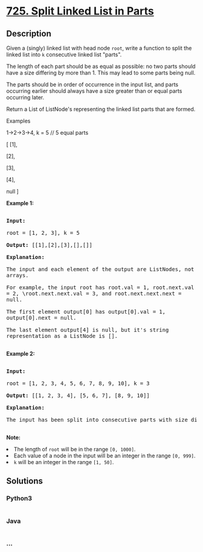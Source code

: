 # [725. Split Linked List in Parts](https://leetcode.com/problems/split-linked-list-in-parts)

## Description
<p>Given a (singly) linked list with head node <code>root</code>, write a function to split the linked list into <code>k</code> consecutive linked list "parts".

</p><p>

The length of each part should be as equal as possible: no two parts should have a size differing by more than 1.  This may lead to some parts being null.

</p><p>

The parts should be in order of occurrence in the input list, and parts occurring earlier should always have a size greater than or equal parts occurring later.

</p><p>

Return a List of ListNode's representing the linked list parts that are formed.

</p>



Examples

1->2->3->4, k = 5 // 5 equal parts

[ [1], 

[2],

[3],

[4],

null ]



<p><b>Example 1:</b><br />

<pre style="white-space: pre-line">

<b>Input:</b> 

root = [1, 2, 3], k = 5

<b>Output:</b> [[1],[2],[3],[],[]]

<b>Explanation:</b>

The input and each element of the output are ListNodes, not arrays.

For example, the input root has root.val = 1, root.next.val = 2, \root.next.next.val = 3, and root.next.next.next = null.

The first element output[0] has output[0].val = 1, output[0].next = null.

The last element output[4] is null, but it's string representation as a ListNode is [].

</pre>

</p>



<p><b>Example 2:</b><br />

<pre>

<b>Input:</b> 

root = [1, 2, 3, 4, 5, 6, 7, 8, 9, 10], k = 3

<b>Output:</b> [[1, 2, 3, 4], [5, 6, 7], [8, 9, 10]]

<b>Explanation:</b>

The input has been split into consecutive parts with size difference at most 1, and earlier parts are a larger size than the later parts.

</pre>

</p>



<p><b>Note:</b>

<li>The length of <code>root</code> will be in the range <code>[0, 1000]</code>.</li>

<li>Each value of a node in the input will be an integer in the range <code>[0, 999]</code>.</li>

<li><code>k</code> will be an integer in the range <code>[1, 50]</code>.</li>

</p>


## Solutions


<!-- tabs:start -->

### **Python3**

```python

```

### **Java**

```java

```

### **...**
```

```

<!-- tabs:end -->